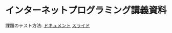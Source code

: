 # インターネットプログラミング講義資料
課題のテスト方法: 
[ドキュメント](https://github.com/cpslab/internet_programming/blob/master/PITCHME.md)
[スライド](https://gitpitch.com/cpslab/internet_programming)
